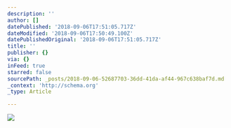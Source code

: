```yaml
---
description: ''
author: []
datePublished: '2018-09-06T17:51:05.717Z'
dateModified: '2018-09-06T17:50:49.100Z'
datePublishedOriginal: '2018-09-06T17:51:05.717Z'
title: ''
publisher: {}
via: {}
inFeed: true
starred: false
sourcePath: _posts/2018-09-06-52687703-36dd-41da-af44-967c638baf7d.md
_context: 'http://schema.org'
_type: Article

---
```

![](https://the-grid-user-content.s3-us-west-2.amazonaws.com/4260361f-3c41-4767-afd9-afe7dc6e09bc.jpg)